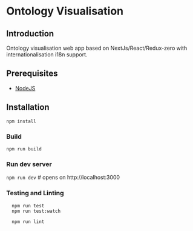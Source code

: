 # Ontology Visualisation

## Introduction

Ontology visualisation web app based on NextJs/React/Redux-zero with internationalisation i18n support.

## Prerequisites

- [NodeJS](https://nodejs.org/en/download/)

## Installation

`npm install`

### Build

`npm run build`

### Run dev server

`npm run dev` # opens on http://localhost:3000

### Testing and Linting

```shell script
  npm run test
  npm run test:watch
```

```shell script
  npm run lint
```
 